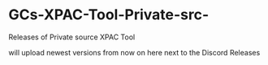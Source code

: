 # GCs-XPAC-Tool-Private-src-
Releases of Private source XPAC Tool

will upload newest versions from now on here next to the Discord Releases
